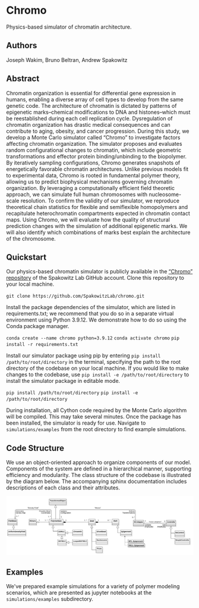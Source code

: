 # Chromo

Physics-based simulator of chromatin architecture.

## Authors
Joseph Wakim, Bruno Beltran, Andrew Spakowitz

## Abstract
Chromatin organization is essential for differential gene expression in humans, enabling a diverse array of cell types to develop from the same genetic code. The architecture of chromatin is dictated by patterns of epigenetic marks–chemical modifications to DNA and histones–which must be reestablished during each cell replication cycle. Dysregulation of chromatin organization has drastic medical consequences and can contribute to aging, obesity, and cancer progression. During this study, we develop a Monte Carlo simulator called “Chromo” to investigate factors affecting chromatin organization. The simulator proposes and evaluates random configurational changes to chromatin, which include geometric transformations and effector protein binding/unbinding to the biopolymer. By iteratively sampling configurations, Chromo generates snapshots of energetically favorable chromatin architectures. Unlike previous models fit to experimental data, Chromo is rooted in fundamental polymer theory, allowing us to predict biophysical mechanisms governing chromatin organization. By leveraging a computationally efficient field theoretic approach, we can simulate full human chromosomes with nucleosome-scale resolution. To confirm the validity of our simulator, we reproduce theoretical chain statistics for flexible and semiflexible homopolymers and recapitulate heterochromatin compartments expected in chromatin contact maps. Using Chromo, we will evaluate how the quality of structural prediction changes with the simulation of additional epigenetic marks. We will also identify which combinations of marks best explain the architecture of the chromosome.

## Quickstart

Our physics-based chromatin simulator is publicly available in the [“Chromo” repository](https://github.com/SpakowitzLab/chromo) of the Spakowitz Lab GitHub account. Clone this repository to your local machine.

`git clone https://github.com/SpakowitzLab/chromo.git`

Install the package dependencies of the simulator, which are listed in requirements.txt; we recommend that you do so in a separate virtual environment using Python 3.9.12. We demonstrate how to do so using the Conda package manager.

`conda create --name chromo python=3.9.12`
`conda activate chromo`
`pip install -r requirements.txt`

Install our simulator package using pip by entering `pip install /path/to/root/directory` in the terminal, specifying the path to the root directory of the codebase on your local machine. If you would like to make changes to the codebase, use `pip install -e /path/to/root/directory` to install the simulator package in editable mode.

`pip install /path/to/root/directory`
`pip install -e /path/to/root/directory`

During installation, all Cython code required by the Monte Carlo algorithm will be compiled. This may take several
minutes. Once the package has been installed, the simulator is ready for use. Navigate to `simulations/examples` from the root directory to find example simulations.


## Code Structure

We use an object-oriented approach to organize components of our model. Components of the system are defined in a hierarchical manner, supporting efficiency and modularity. The class structure of the codebase is illustrated by the diagram below. The accompanying sphinx documentation includes descriptions of each class and their attributes.

<img src="doc/source/figures/chromo_UML.png">

## Examples
We've prepared example simulations for a variety of polymer modeling scenarios, which are presented as jupyter notebooks at the `simulations/examples` subdirectory.
